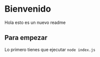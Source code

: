 # Bienvenido

Hola esto es un nuevo readme

## Para empezar

Lo primero tienes que ejecutar  `node index.js`
